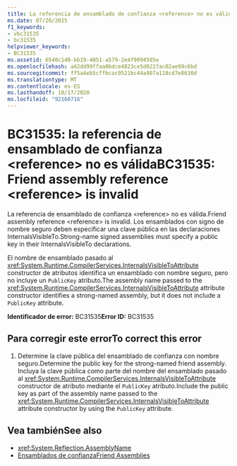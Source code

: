 ```yaml
---
title: La referencia de ensamblado de confianza <reference> no es válida
ms.date: 07/20/2015
f1_keywords:
- vbc31535
- bc31535
helpviewer_keywords:
- BC31535
ms.assetid: 6540c1d0-bb19-4051-a579-2e4f9094585e
ms.openlocfilehash: a42dd99ffaa06dce4823ce5d022fac02ae99c6bd
ms.sourcegitcommit: ff5a4eb5cffbcac9521bc44a907a118cd7e8638d
ms.translationtype: MT
ms.contentlocale: es-ES
ms.lasthandoff: 10/17/2020
ms.locfileid: "92160716"
---
```

# <a name="bc31535-friend-assembly-reference-reference-is-invalid"></a><span data-ttu-id="dab74-102">BC31535: la referencia de ensamblado de confianza \<reference> no es válida</span><span class="sxs-lookup"><span data-stu-id="dab74-102">BC31535: Friend assembly reference \<reference> is invalid</span></span>

<span data-ttu-id="dab74-103">La referencia de ensamblado de confianza \<reference> no es válida.</span><span class="sxs-lookup"><span data-stu-id="dab74-103">Friend assembly reference \<reference> is invalid.</span></span> <span data-ttu-id="dab74-104">Los ensamblados con signo de nombre seguro deben especificar una clave pública en las declaraciones InternalsVisibleTo.</span><span class="sxs-lookup"><span data-stu-id="dab74-104">Strong-name signed assemblies must specify a public key in their InternalsVisibleTo declarations.</span></span>

 <span data-ttu-id="dab74-105">El nombre de ensamblado pasado al <xref:System.Runtime.CompilerServices.InternalsVisibleToAttribute> constructor de atributos identifica un ensamblado con nombre seguro, pero no incluye un `PublicKey` atributo.</span><span class="sxs-lookup"><span data-stu-id="dab74-105">The assembly name passed to the <xref:System.Runtime.CompilerServices.InternalsVisibleToAttribute> attribute constructor identifies a strong-named assembly, but it does not include a `PublicKey` attribute.</span></span>

 <span data-ttu-id="dab74-106">**Identificador de error:** BC31535</span><span class="sxs-lookup"><span data-stu-id="dab74-106">**Error ID:** BC31535</span></span>

## <a name="to-correct-this-error"></a><span data-ttu-id="dab74-107">Para corregir este error</span><span class="sxs-lookup"><span data-stu-id="dab74-107">To correct this error</span></span>

1. <span data-ttu-id="dab74-108">Determine la clave pública del ensamblado de confianza con nombre seguro.</span><span class="sxs-lookup"><span data-stu-id="dab74-108">Determine the public key for the strong-named friend assembly.</span></span> <span data-ttu-id="dab74-109">Incluya la clave pública como parte del nombre del ensamblado pasado al <xref:System.Runtime.CompilerServices.InternalsVisibleToAttribute> constructor de atributo mediante el `PublicKey` atributo.</span><span class="sxs-lookup"><span data-stu-id="dab74-109">Include the public key as part of the assembly name passed to the <xref:System.Runtime.CompilerServices.InternalsVisibleToAttribute> attribute constructor by using the `PublicKey` attribute.</span></span>

## <a name="see-also"></a><span data-ttu-id="dab74-110">Vea también</span><span class="sxs-lookup"><span data-stu-id="dab74-110">See also</span></span>

- <xref:System.Reflection.AssemblyName>
- [<span data-ttu-id="dab74-111">Ensamblados de confianza</span><span class="sxs-lookup"><span data-stu-id="dab74-111">Friend Assemblies</span></span>](../../../standard/assembly/friend.md)
